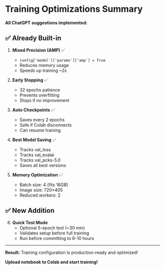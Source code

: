 # Training Optimizations Summary

**All ChatGPT suggestions implemented:**

## ✅ Already Built-in

1. **Mixed Precision (AMP)** ✅
   - `config['model']['params']['amp'] = True`
   - Reduces memory usage
   - Speeds up training ~2x

2. **Early Stopping** ✅
   - 32 epochs patience
   - Prevents overfitting
   - Stops if no improvement

3. **Auto Checkpoints** ✅
   - Saves every 2 epochs
   - Safe if Colab disconnects
   - Can resume training

4. **Best Model Saving** ✅
   - Tracks val_loss
   - Tracks val_evalai
   - Tracks val_pcks-5.0
   - Saves all best versions

5. **Memory Optimization** ✅
   - Batch size: 4 (fits 16GB)
   - Image size: 720×405
   - Reduced workers: 2

## ✅ New Addition

6. **Quick Test Mode**
   - Optional 5-epoch test (~30 min)
   - Validates setup before full training
   - Run before committing to 6-10 hours

---

**Result:** Training configuration is production-ready and optimized!

**Upload notebook to Colab and start training!**
